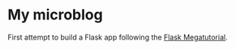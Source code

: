 # My microblog
First attempt to build a Flask app following the [Flask Megatutorial](https://blog.miguelgrinberg.com/post/the-flask-mega-tutorial-part-i-hello-world).